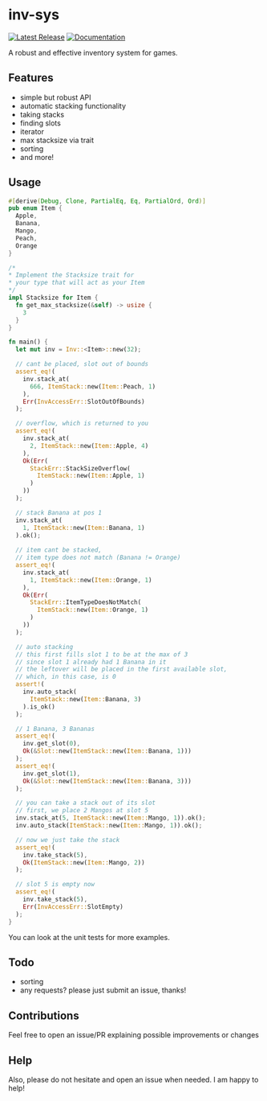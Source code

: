 # inv-sys
[![Latest Release][crates-io-badge]][crates-io-url]
[![Documentation][docs-rs-img]][docs-rs-url]

A robust and effective inventory system for games.

## Features
- simple but robust API
- automatic stacking functionality
- taking stacks
- finding slots
- iterator
- max stacksize via trait
- sorting
- and more!

## Usage
```rust
#[derive(Debug, Clone, PartialEq, Eq, PartialOrd, Ord)]
pub enum Item {
  Apple,
  Banana,
  Mango,
  Peach,
  Orange
}

/* 
* Implement the Stacksize trait for 
* your type that will act as your Item
*/
impl Stacksize for Item {
  fn get_max_stacksize(&self) -> usize {
    3
  }
}

fn main() {
  let mut inv = Inv::<Item>::new(32);

  // cant be placed, slot out of bounds
  assert_eq!(
    inv.stack_at(
      666, ItemStack::new(Item::Peach, 1)
    ),
    Err(InvAccessErr::SlotOutOfBounds)
  );

  // overflow, which is returned to you
  assert_eq!(
    inv.stack_at(
      2, ItemStack::new(Item::Apple, 4)
    ),
    Ok(Err(
      StackErr::StackSizeOverflow(
        ItemStack::new(Item::Apple, 1)
      )
    ))
  );

  // stack Banana at pos 1
  inv.stack_at(
    1, ItemStack::new(Item::Banana, 1)
  ).ok();
  
  // item cant be stacked, 
  // item type does not match (Banana != Orange)
  assert_eq!(
    inv.stack_at(
      1, ItemStack::new(Item::Orange, 1)
    ),
    Ok(Err(
      StackErr::ItemTypeDoesNotMatch(
        ItemStack::new(Item::Orange, 1)
      )
    ))
  );

  // auto stacking
  // this first fills slot 1 to be at the max of 3
  // since slot 1 already had 1 Banana in it
  // the leftover will be placed in the first available slot,
  // which, in this case, is 0
  assert!(
    inv.auto_stack(
      ItemStack::new(Item::Banana, 3)
    ).is_ok()
  );

  // 1 Banana, 3 Bananas
  assert_eq!(
    inv.get_slot(0), 
    Ok(&Slot::new(ItemStack::new(Item::Banana, 1)))
  );
  assert_eq!(
    inv.get_slot(1), 
    Ok(&Slot::new(ItemStack::new(Item::Banana, 3)))
  );

  // you can take a stack out of its slot
  // first, we place 2 Mangos at slot 5
  inv.stack_at(5, ItemStack::new(Item::Mango, 1)).ok();
  inv.auto_stack(ItemStack::new(Item::Mango, 1)).ok();

  // now we just take the stack
  assert_eq!(
    inv.take_stack(5), 
    Ok(ItemStack::new(Item::Mango, 2))
  );

  // slot 5 is empty now
  assert_eq!(
    inv.take_stack(5), 
    Err(InvAccessErr::SlotEmpty)
  );
}
```
You can look at the unit tests for more examples.

## Todo
 - sorting
 - any requests? please just submit an issue, thanks!

## Contributions
Feel free to open an issue/PR explaining possible improvements or changes

## Help
Also, please do not hesitate and open an issue when needed. I am happy to help!

[crates-io-badge]: https://img.shields.io/crates/v/inv-sys.svg
[crates-io-url]: https://crates.io/crates/inv-sys
[docs-rs-img]: https://docs.rs/inv-sys/badge.svg
[docs-rs-url]: https://docs.rs/inv-sys
